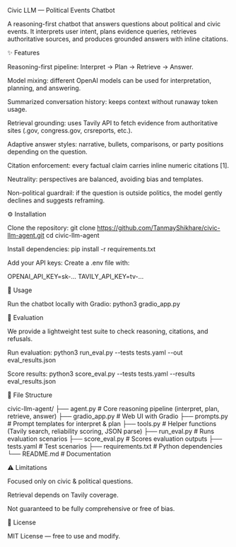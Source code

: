 Civic LLM — Political Events Chatbot

A reasoning-first chatbot that answers questions about political and civic events.
It interprets user intent, plans evidence queries, retrieves authoritative sources, and produces grounded answers with inline citations.

✨ Features

Reasoning-first pipeline: Interpret → Plan → Retrieve → Answer.

Model mixing: different OpenAI models can be used for interpretation, planning, and answering.

Summarized conversation history: keeps context without runaway token usage.

Retrieval grounding: uses Tavily API to fetch evidence from authoritative sites (.gov, congress.gov, crsreports, etc.).

Adaptive answer styles: narrative, bullets, comparisons, or party positions depending on the question.

Citation enforcement: every factual claim carries inline numeric citations [1].

Neutrality: perspectives are balanced, avoiding bias and templates.

Non-political guardrail: if the question is outside politics, the model gently declines and suggests reframing.

⚙️ Installation

Clone the repository:
git clone https://github.com/TanmayShikhare/civic-llm-agent.git
cd civic-llm-agent

Install dependencies:
pip install -r requirements.txt

Add your API keys:
Create a .env file with:

OPENAI_API_KEY=sk-...
TAVILY_API_KEY=tv-...

🚀 Usage

Run the chatbot locally with Gradio:
python3 gradio_app.py

🧪 Evaluation

We provide a lightweight test suite to check reasoning, citations, and refusals.

Run evaluation:
python3 run_eval.py --tests tests.yaml --out eval_results.json

Score results:
python3 score_eval.py --tests tests.yaml --results eval_results.json


📂 File Structure

civic-llm-agent/
├── agent.py          # Core reasoning pipeline (interpret, plan, retrieve, answer)
├── gradio_app.py     # Web UI with Gradio
├── prompts.py        # Prompt templates for interpret & plan
├── tools.py          # Helper functions (Tavily search, reliability scoring, JSON parse)
├── run_eval.py       # Runs evaluation scenarios
├── score_eval.py     # Scores evaluation outputs
├── tests.yaml        # Test scenarios
├── requirements.txt  # Python dependencies
└── README.md         # Documentation


⚠️ Limitations

Focused only on civic & political questions.

Retrieval depends on Tavily coverage.

Not guaranteed to be fully comprehensive or free of bias.

📜 License

MIT License
 — free to use and modify.